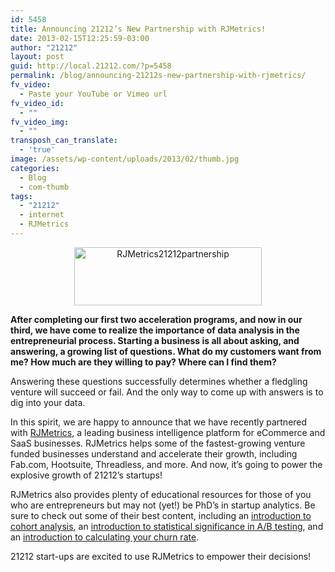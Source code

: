 ```yaml
---
id: 5458
title: Announcing 21212’s New Partnership with RJMetrics!
date: 2013-02-15T12:25:59-03:00
author: "21212"
layout: post
guid: http://local.21212.com/?p=5458
permalink: /blog/announcing-21212s-new-partnership-with-rjmetrics/
fv_video:
  - Paste your YouTube or Vimeo url
fv_video_id:
  - ""
fv_video_img:
  - ""
transposh_can_translate:
  - 'true'
image: /assets/wp-content/uploads/2013/02/thumb.jpg
categories:
  - Blog
  - com-thumb
tags:
  - "21212"
  - internet
  - RJMetrics
---
```

<p style="text-align: center;">
  <a href="http://local.21212.com/assets/wp-content/uploads/2013/02/image.png"><img class="size-medium wp-image-5459 aligncenter" alt="RJMetrics21212partnership" src="{{ site.url }}/assets/wp-content/uploads/2013/02/image-300x93.png" width="300" height="93" srcset="{{ site.url }}/assets/wp-content/uploads/2013/02/image-300x93.png 300w, {{ site.url }}/assets/wp-content/uploads/2013/02/image-1024x318.png 1024w" sizes="(max-width: 300px) 100vw, 300px" /></a>
</p>

<b id="internal-source-marker_0.7378009269014001">After completing our first two acceleration programs, and now in our third, we have come to realize the importance of data analysis in the entrepreneurial process. Starting a business is all about asking, and answering, a growing list of questions. What do my customers want from me? How much are they willing to pay? Where can I find them?</b>

Answering these questions successfully determines whether a fledgling venture will succeed or fail. And the only way to come up with answers is to dig into your data.

In this spirit, we are happy to announce that we have recently partnered with [RJMetrics](http://www.rjmetrics.com/), a leading business intelligence platform for eCommerce and SaaS businesses. RJMetrics helps some of the fastest-growing venture funded businesses understand and accelerate their growth, including Fab.com, Hootsuite, Threadless, and more. And now, it’s going to power the explosive growth of 21212’s startups!

RJMetrics also provides plenty of educational resources for those of you who are entrepreneurs but may not (yet!) be PhD’s in startup analytics. Be sure to check out some of their best content, including an [introduction to cohort analysis](http://cohortanalysis.com/), an [introduction to statistical significance in A/B testing](http://testsignificance.com/), and an [introduction to calculating your churn rate](http://www.churn-rate.com/).

21212 start-ups are excited to use RJMetrics to empower their decisions!
